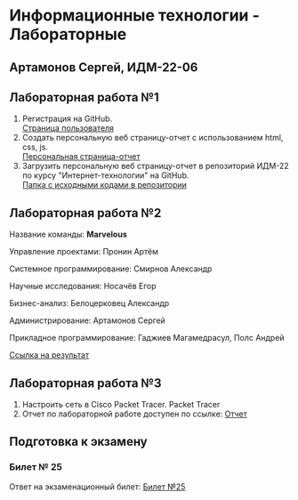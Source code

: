 # Информационные технологии - Лабораторные

## Артамонов Сергей, ИДМ-22-06

## Лабораторная работа №1

1.  Регистрация на GitHub.\
[Страница пользователя](https://github.com/Artam0noff)
2.  Создать персональную веб страницу-отчет с использованием html, css, js.\
[Персональная страница-отчет](https://artam0noff.github.io/IT/)
3.  Загрузить персональную веб страницу-отчет в репозиторий ИДМ-22 по курсу "Интернет-технологии" на GitHub.\
[Папка с исходными кодами в репозитории](https://github.com/Artam0noff/IT)

## Лабораторная работа №2

Название команды: **Marvelous**

Управление проектами: Пронин Артём

Системное программирование: Смирнов Александр

Научные исследования: Носачёв Егор

Бизнес-анализ: Белоцерковец Александр

Администрирование: Артамонов Сергей

Прикладное программирование: Гаджиев Магамедрасул, Полс Андрей

[Ссылка на результат](https://github.com/mgcolossus/inet-2022-group-project)

## Лабораторная работа №3

1.  Настроить сеть в Сisco Packet Tracer. Packet Tracer
2.  Отчет по лабораторной работе доступен по ссылке: [Отчет](https://docs.google.com/document/d/1Bi204AL9QzH53w6ydfNAMT1NCw6ssPA8qk3XYe05WAc/edit)

## Подготовка к экзамену
### Билет № 25

Ответ на экзаменационный билет: [Билет №25](https://github.com/stankin/inet-2022/wiki/exam25)

